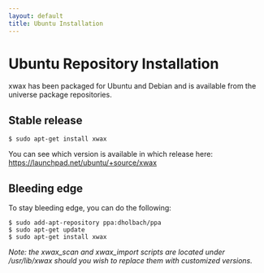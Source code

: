 ```yaml
---
layout: default
title: Ubuntu Installation
---
```

# Ubuntu Repository Installation

xwax has been packaged for Ubuntu and Debian and is available from the universe package repositories.

## Stable release

```
$ sudo apt-get install xwax
```

You can see which version is available in which release here: https://launchpad.net/ubuntu/+source/xwax

## Bleeding edge
To stay bleeding edge, you can do the following:

```
$ sudo add-apt-repository ppa:dholbach/ppa
$ sudo apt-get update
$ sudo apt-get install xwax
```

*Note: the xwax_scan and xwax_import scripts are located under /usr/lib/xwax should you wish to replace them with customized versions.*
